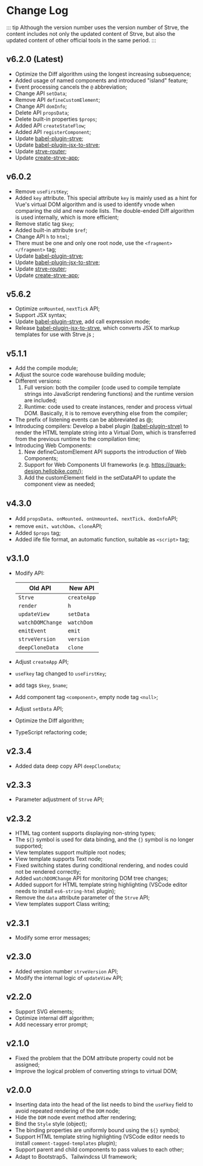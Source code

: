 # Change Log

::: tip
Although the version number uses the version number of Strve, the content includes not only the updated content of Strve, but also the updated content of other official tools in the same period.
:::

## v6.2.0 (Latest)

- Optimize the Diff algorithm using the longest increasing subsequence;
- Added usage of named components and introduced "island" feature;
- Event processing cancels the `@` abbreviation;
- Change API `setData`;
- Remove API `defineCustomElement`;
- Change API `domInfo`;
- Delete API `propsData`;
- Delete built-in properties `$props`;
- Added API `createStateFlow`;
- Added API `registerComponent`;
- Update [babel-plugin-strve](https://www.npmjs.com/package/babel-plugin-strve);
- Update [babel-plugin-jsx-to-strve](https://www.npmjs.com/package/babel-plugin-jsx-to-strve);
- Update [strve-router](https://www.npmjs.com/package/strve-router);
- Update [create-strve-app](https://www.npmjs.com/package/create-strve-app);

## v6.0.2

- Remove `useFirstKey`;
- Added `key` attribute. This special attribute `key` is mainly used as a hint for Vue's virtual DOM algorithm and is used to identify vnode when comparing the old and new node lists. The double-ended Diff algorithm is used internally, which is more efficient;
- Remove static tag `$key`;
- Added built-in attribute `$ref`;
- Change API `h` to `html`;
- There must be one and only one root node, use the `<fragment></fragment>` tag;
- Update [babel-plugin-strve](https://www.npmjs.com/package/babel-plugin-strve);
- Update [babel-plugin-jsx-to-strve](https://www.npmjs.com/package/babel-plugin-jsx-to-strve);
- Update [strve-router](https://www.npmjs.com/package/strve-router);
- Update [create-strve-app](https://www.npmjs.com/package/create-strve-app);

## v5.6.2

- Optimize `onMounted`, `nextTick` API;
- Support JSX syntax;
- Update [babel-plugin-strve](https://www.npmjs.com/package/babel-plugin-strve), add call expression mode;
- Release [babel-plugin-jsx-to-strve](https://www.npmjs.com/package/babel-plugin-jsx-to-strve), which converts JSX to markup templates for use with Strve.js ;

## v5.1.1

- Add the compile module;
- Adjust the source code warehouse building module;
- Different versions:
  1. Full version: both the compiler (code used to compile template strings into JavaScript rendering functions) and the runtime version are included;
  2. Runtime: code used to create instances, render and process virtual DOM. Basically, it is to remove everything else from the compiler;
- The prefix of listening events can be abbreviated as @;
- Introducing compilers: Develop a babel plugin [(babel-plugin-strve)](https://www.npmjs.com/package/babel-plugin-strve) to render the HTML template string into a Virtual Dom, which is transferred from the previous runtime to the compilation time;
- Introducing Web Components:
  1. New defineCustomElement API supports the introduction of Web Components;
  2. Support for Web Components UI frameworks (e.g. https://quark-design.hellobike.com/);
  3. Add the customElement field in the setDataAPI to update the component view as needed;

## v4.3.0

- Add `propsData`、`onMounted`、`onUnmounted`、`nextTick`、`domInfo`API;
- remove `emit`、`watchDom`、`clone`API;
- Added `$props` tag;
- Added iife file format, an automatic function, suitable as `<script>` tag;

## v3.1.0

- Modify API:

  | Old API          | New API     |
  | ---------------- | ----------- |
  | `Strve`          | `createApp` |
  | `render`         | `h`         |
  | `updateView`     | `setData`   |
  | `watchDOMChange` | `watchDom`  |
  | `emitEvent`      | `emit`      |
  | `strveVersion`   | `version`   |
  | `deepCloneData`  | `clone`     |

- Adjust `createApp` API;
- `useFkey` tag changed to `useFirstKey`;
- add tags `$key`, `$name`;
- Add component tag `<component>`, empty node tag `<null>`;
- Adjust `setData` API;
- Optimize the Diff algorithm;
- TypeScript refactoring code;

## v2.3.4

- Added data deep copy API `deepCloneData`;

## v2.3.3

- Parameter adjustment of `Strve` API;

## v2.3.2

- HTML tag content supports displaying non-string types;
- The `${}` symbol is used for data binding, and the `{}` symbol is no longer supported;
- View templates support multiple root nodes;
- View template supports Text node;
- Fixed switching states during conditional rendering, and nodes could not be rendered correctly;
- Added `watchDOMChange` API for monitoring DOM tree changes;
- Added support for HTML template string highlighting (VSCode editor needs to install `es6-string-html` plugin);
- Remove the `data` attribute parameter of the `Strve` API;
- View templates support Class writing;

## v2.3.1

- Modify some error messages;

## v2.3.0

- Added version number `strveVersion` API;
- Modify the internal logic of `updateView` API;

## v2.2.0

- Support SVG elements;
- Optimize internal diff algorithm;
- Add necessary error prompt;

## v2.1.0

- Fixed the problem that the DOM attribute property could not be assigned;
- Improve the logical problem of converting strings to virtual DOM;

## v2.0.0

- Inserting data into the head of the list needs to bind the `useFkey` field to avoid repeated rendering of the `DOM` node;
- Hide the `DOM` node event method after rendering;
- Bind the `Style` style (object);
- The binding properties are uniformly bound using the `${}` symbol;
- Support HTML template string highlighting (VSCode editor needs to install `comment-tagged-templates` plugin);
- Support parent and child components to pass values to each other;
- Adapt to Bootstrap5、Tailwindcss UI framework;

